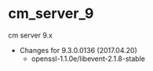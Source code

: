 # cm_server_9
cm server 9.x
* Changes for 9.3.0.0136 (2017.04.20)
  - openssl-1.1.0e/libevent-2.1.8-stable
